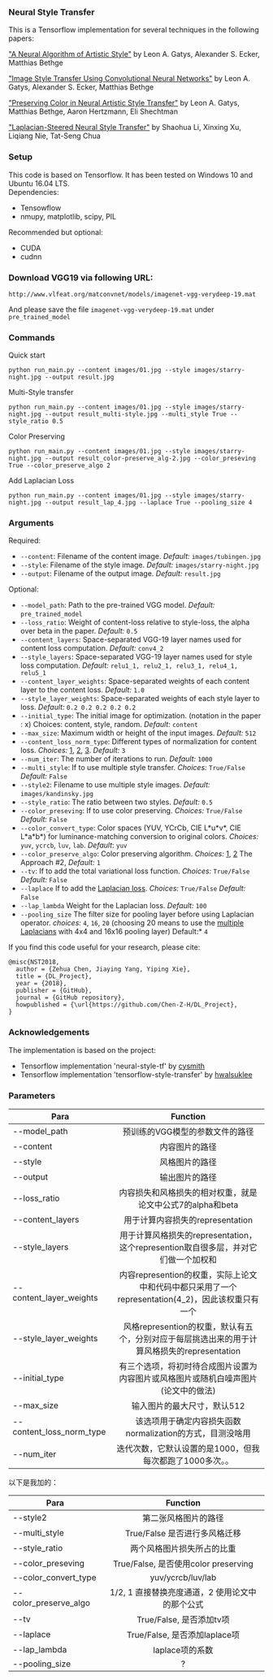 ### Neural Style Transfer 
This is a Tensorflow implementation for several techniques in the following papers:

["A Neural Algorithm of Artistic Style"](https://arxiv.org/pdf/1508.06576.pdf) by Leon A. Gatys, Alexander S. Ecker, Matthias Bethge

["Image Style Transfer Using Convolutional Neural Networks"](https://www.cv-foundation.org/openaccess/content_cvpr_2016/papers/Gatys_Image_Style_Transfer_CVPR_2016_paper.pdf) by Leon A. Gatys, Alexander S. Ecker, Matthias Bethge

["Preserving Color in Neural Artistic Style Transfer"](https://arxiv.org/pdf/1606.05897.pdf) by Leon A. Gatys, Matthias Bethge, Aaron Hertzmann, Eli Shechtman

["Laplacian-Steered Neural Style Transfer"](https://arxiv.org/pdf/1707.01253.pdf) by Shaohua Li, Xinxing Xu, Liqiang Nie, Tat-Seng Chua

### Setup
This code is based on Tensorflow. It has been tested on Windows 10 and Ubuntu 16.04 LTS.  
Dependencies:  
* Tensowflow
* nmupy, matplotlib, scipy, PIL  

Recommended but optional:  
* CUDA
* cudnn

### Download VGG19 via following URL:
```
http://www.vlfeat.org/matconvnet/models/imagenet-vgg-verydeep-19.mat
```
And please save the file `imagenet-vgg-verydeep-19.mat` under ``pre_trained_model``

### Commands
  Quick start
```
python run_main.py --content images/01.jpg --style images/starry-night.jpg --output result.jpg
```
  Multi-Style transfer
```
python run_main.py --content images/01.jpg --style images/starry-night.jpg --output result_multi-style.jpg --multi_style True --style_ratio 0.5 
```
  Color Preserving 
```
python run_main.py --content images/01.jpg --style images/starry-night.jpg --output result_color-preserve_alg-2.jpg --color_preseving True --color_preserve_algo 2
```
  Add Laplacian Loss
```
python run_main.py --content images/01.jpg --style images/starry-night.jpg --output result_lap_4.jpg --laplace True --pooling_size 4 
```
### Arguments

Required:  

* ``--content``: Filename of the content image. *Default:* ``images/tubingen.jpg``
* ``--style``: Filename of the style image. *Default:* ``images/starry-night.jpg``
* ``--output``: Filename of the output image. *Default:* ``result.jpg``

Optional:
* ``--model_path``: Path to the pre-trained VGG model. *Default:* ``pre_trained_model``  
* ``--loss_ratio``: Weight of content-loss relative to style-loss, the alpha over beta in the paper. *Default:* ``0.5``  
* ``--content_layers``: Space-separated VGG-19 layer names used for content loss computation. *Default:* ``conv4_2``  
* ``--style_layers``: Space-separated VGG-19 layer names used for style loss computation. *Default:* ``relu1_1, relu2_1, relu3_1, relu4_1, relu5_1``  
* ``--content_layer_weights``: Space-separated weights of each content layer to the content loss. *Default:* ``1.0``
* ``--style_layer_weights``: Space-separated weights of each style layer to loss. *Default:* ``0.2 0.2 0.2 0.2 0.2``
* ``--initial_type``: The initial image for optimization. (notation in the paper : x) Choices: content, style, random. *Default:* ``content``
* ``--max_size``: Maximum width or height of the input images. *Default:* ``512``
* ``--content_loss_norm_type``: Different types of normalization for content loss. *Choices:* [1](https://arxiv.org/pdf/1508.06576v2.pdf), [2](https://arxiv.org/pdf/1604.08610.pdf), [3](https://github.com/cysmith/neural-style-tf). *Default:* ``3``
* ``--num_iter``: The number of iterations to run. *Default:* ``1000``
* ``--multi_style``: If to use multiple style transfer. *Choices:* ``True/False`` *Default:* ``False``
* ``--style2``: Filename to use multiple style images. *Default:* ``images/kandinsky.jpg``
* ``--style_ratio``: The ratio between two styles. *Default:* ``0.5``
* ``--color_preseving``: If to use color preserving. *Choices:* ``True/False`` *Default:* ``False``
* ``--color_convert_type``: Color spaces (YUV, YCrCb, CIE L\*u\*v\*, CIE L\*a\*b\*)  for luminance-matching conversion to original colors. *Choices:* ``yuv``, ``ycrcb``, ``luv``, `lab`. *Default*: ``yuv``
* ``--color_preserve_algo``: Color preserving algorithm. *Choices:* [1](https://github.com/cysmith/neural-style-tf), [2](https://arxiv.org/pdf/1606.05897.pdf) The Approach #2,  *Default:* `1`
* `--tv`: If to add the total variational loss function. *Choices:* ``True/False`` *Default:* ``False``
* `--laplace` If to add the [Laplacian loss](https://arxiv.org/pdf/1707.01253.pdf). *Choices:* ``True/False`` *Default:* ``False``
* `--lap_lambda` Weight for the Laplacian loss. *Default:* ``100``
* `--pooling_size` The filter size for pooling layer before using Laplacian operator. *choices:* `4`, `16`, `20` (choosing 20 means to use the [multiple Laplacians](https://arxiv.org/pdf/1707.01253.pdf) with 4x4 and 16x16 pooling layer) Default:* `4`

If you find this code useful for your research, please cite:

```
@misc{NST2018,
  author = {Zehua Chen, Jiaying Yang, Yiping Xie},
  title = {DL_Project},
  year = {2018},
  publisher = {GitHub},
  journal = {GitHub repository},
  howpublished = {\url{https://github.com/Chen-Z-H/DL_Project},
}
```

### Acknowledgements

The implementation is based on the project:
* Tensorflow implementation 'neural-style-tf' by [cysmith](https://github.com/cysmith/neural-style-tf)
* Tensorflow implementation 'tensorflow-style-transfer' by [hwalsuklee](https://github.com/hwalsuklee/tensorflow-style-transfer)
### Parameters

| Para | Function  |
| ---------- | :-----------:  |
| --model_path  | 预训练的VGG模型的参数文件的路径    |
| --content  | 内容图片的路径    |
| --style  | 风格图片的路径    |
| --output  | 输出图片的路径    |
| --loss_ratio  | 内容损失和风格损失的相对权重，就是论文中公式7的alpha和beta    |
| --content_layers  | 用于计算内容损失的representation    |
| --style_layers  | 用于计算风格损失的representation，这个represention取自很多层，并对它们做一个加权和    |
| --content_layer_weights  | 内容represention的权重，实际上论文中和代码中都只采用了一个representation(4_2)，因此该权重只有一个    |
| --style_layer_weights  | 风格represention的权重，默认有五个，分别对应于每层挑选出来的用于计算风格损失的representation    |
| --initial_type  | 有三个选项，将初时待合成图片设置为内容图片或风格图片或随机白噪声图片(论文中的做法)    |
| --max_size  | 输入图片的最大尺寸，默认512    |
| --content_loss_norm_type  | 该选项用于确定内容损失函数normalization的方式，目测没啥用    |
| --num_iter  | 迭代次数，它默认设置的是1000，但我每次都跑了1000多次。。    |



以下是我加的：

| Para | Function  |
| ---------- | :-----------:  |
| --style2  | 第二张风格图片的路径    |
| --multi_style  | True/False 是否进行多风格迁移|
| --style_ratio  | 两个风格图片损失所占的比重    |
| --color_preseving  | True/False, 是否使用color preserving  |
| --color_convert_type  | yuv/ycrcb/luv/lab  |
| --color_preserve_algo  | 1/2, 1 直接替换亮度通道，2 使用论文中的那个公式 |
| --tv  | True/False, 是否添加tv项 |
| --laplace  | True/False, 是否添加laplace项 |
| --lap_lambda  | laplace项的系数 |
| --pooling_size  | ? |



